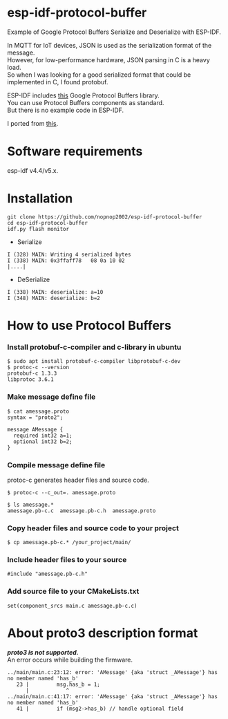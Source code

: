 # esp-idf-protocol-buffer
Example of Google Protocol Buffers Serialize and Deserialize with ESP-IDF.   

In MQTT for IoT devices, JSON is used as the serialization format of the message.   
However, for low-performance hardware, JSON parsing in C is a heavy load.   
So when I was looking for a good serialized format that could be implemented in C, I found protobuf.

ESP-IDF includes [this](https://developers.google.com/protocol-buffers/) Google Protocol Buffers library.   
You can use Protocol Buffers components as standard.   
But there is no example code in ESP-IDF.   

I ported from [this](https://github.com/protobuf-c/protobuf-c/wiki/Examples).


# Software requirements
esp-idf v4.4/v5.x.   

# Installation
```
git clone https://github.com/nopnop2002/esp-idf-protocol-buffer
cd esp-idf-protocol-buffer
idf.py flash monitor
```

- Serialize
```
I (328) MAIN: Writing 4 serialized bytes
I (338) MAIN: 0x3ffaff78   08 0a 10 02                                       |....|
```
- DeSerialize
```
I (338) MAIN: deserialize: a=10
I (348) MAIN: deserialize: b=2
```



# How to use Protocol Buffers

### Install protobuf-c-compiler and c-library in ubuntu
```
$ sudo apt install protobuf-c-compiler libprotobuf-c-dev
$ protoc-c --version
protobuf-c 1.3.3
libprotoc 3.6.1
```

### Make message define file
```
$ cat amessage.proto
syntax = "proto2";

message AMessage {
  required int32 a=1;
  optional int32 b=2;
}
```

### Compile message define file
protoc-c generates header files and source code.   
```
$ protoc-c --c_out=. amessage.proto

$ ls amessage.*
amessage.pb-c.c  amessage.pb-c.h  amessage.proto
```

### Copy header files and source code to your project
```
$ cp amessage.pb-c.* /your_project/main/
```

### Include header files to your source
```
#include "amessage.pb-c.h"
```

### Add source file to your CMakeLists.txt
```
set(component_srcs main.c amessage.pb-c.c)
```



# About proto3 description format   
___proto3 is not supported.___   
An error occurs while building the firmware.
```
../main/main.c:23:12: error: 'AMessage' {aka 'struct _AMessage'} has no member named 'has_b'
   23 |         msg.has_b = 1;
      |            ^
../main/main.c:41:17: error: 'AMessage' {aka 'struct _AMessage'} has no member named 'has_b'
   41 |         if (msg2->has_b) // handle optional field
```
